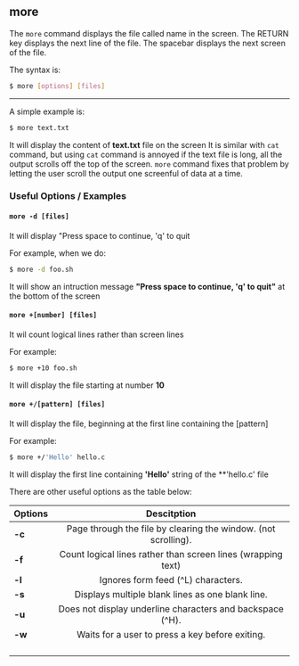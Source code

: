 more
---

The `more` command displays the file called name in the screen. The RETURN key displays the next line of the file. The spacebar displays the next screen of the file.

The syntax is:

~~~ bash 
$ more [options] [files]
~~~

---

A simple example is:

~~~ bash
$ more text.txt
~~~

It will display the content of **text.txt** file on the screen
It is similar with `cat` command, but using `cat` command is annoyed if the text file is long, all the output scrolls off the top of the screen. 
`more` command fixes that problem by letting the user scroll the output one screenful of data at a time.

### Useful Options / Examples

#### `more -d [files]`
It will display "Press space to continue, 'q' to quit

For example, when we do:

~~~ bash
$ more -d foo.sh
~~~

It will show an intruction message **"Press space to continue, 'q' to quit"** at the bottom of the screen 

#### `more +[number] [files]`

It wil count logical lines rather than screen lines

For example:

~~~ bash
$ more +10 foo.sh
~~~

It will display the file starting at number **10**

#### `more +/[pattern] [files]`

It will display the file, beginning at the first line containing the [pattern]

For example:

~~~ bash
$ more +/'Hello' hello.c
~~~ 

It will display the first line containing **'Hello'** string of the **'hello.c' file

There are other useful options as the table below:

| Options |                           Descitption                          |
|---------|:--------------------------------------------------------------:|
|    **-c**   | Page through the file by clearing the window. (not scrolling). |
|    **-f**   | Count logical lines rather than screen lines (wrapping text)   |
|    **-l**   | Ignores form feed (^L) characters.                             |
|    **-s**   | Displays multiple blank lines as one blank line.               |
|    **-u**   | Does not display underline characters and backspace (^H).      |
|    **-w**   | Waits for a user to press a key before exiting.                |
|         |                                                                |
|         |                                                                |
|         |                                                                |
|         |                                                                |


